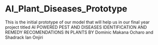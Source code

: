 # AI_Plant_Diseases_Prototype
This is the initial prototype of our model that will help us in our final year project titled AI POWERED PEST AND DISEASES IDENTIFICATION AND REMEDY RECOMENDATIONS IN PLANTS BY Dominic Makana Ocharo and Shadrack Ian Onjiri
